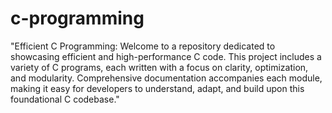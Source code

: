# c-programming
"Efficient C Programming: Welcome to a repository dedicated to showcasing efficient and high-performance C code. This project includes a variety of C programs, each written with a focus on clarity, optimization, and modularity. Comprehensive documentation accompanies each module, making it easy for developers to understand, adapt, and build upon this foundational C codebase."
